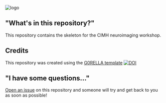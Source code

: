 ![logo](lecture/static/oso.png)

## "What's in this repository?"

This repository contains the skeleton for the CIMH neuroimaging workshop.

## Credits

This repository was created using the [G0RELLA template](https://github.com/G0RELLA/gorella_base) [![DOI](https://zenodo.org/badge/DOI/10.5281/zenodo.4279400.svg)](https://doi.org/10.5281/zenodo.4279400)

## "I have some questions..."

[Open an issue]() on this repository and someone will try and get back to you as soon as possible!
